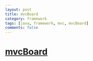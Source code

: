 ```yaml
---
layout: post
title: mvcBoard
category: framework
tags: [java, framework, mvc, mvcBoard]
comments: false
---
```


# [mvcBoard]()